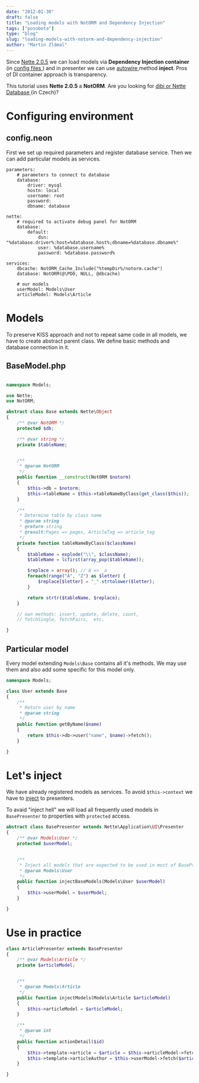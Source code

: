 ```yaml
---
date: "2012-01-30"
draft: false
title: "Loading models with NotORM and Dependency Injection"
tags: ["posobota"]
type: "blog"
slug: "loading-models-with-notorm-and-dependency-injection"
author: "Martin Zlámal"
---
```


Since [Nette 2.0.5](https://forum.nette.org/en/1074-nette-framework-2-0-5-released) we can load models via **Dependency Injection container** (in [config files ]( doc:en:configuring#toc-services-definitions)) and in presenter we can use [autowire ](doc:en:configuring#toc-auto-wiring) method **inject**. Pros of DI container approach is transparency.

This tutorial uses **Nette 2.0.5** a **NotORM**. Are you looking for [dibi or Nette Database ](pla:cs:nette-database-vs-dibi) (in Czech)?

Configuring environment
===

config.neon
---

First we set up required parameters and register database service. Then we can add particular models as services.

```neon
parameters:
	# parameters to connect to database
	database:
		driver: mysql
		hostn: local
		username: root
		password:
		dbname: database

nette:
	# required to activate debug panel for NotORM
	database:
		default:
			dsn: "%database.driver%:host=%database.host%;dbname=%database.dbname%"
			user: %database.username%
			password: %database.password%

services:
	dbcache: NotORM_Cache_Include("%tempDir%/notorm.cache")
	database: NotORM(@\PDO, NULL, @dbcache)

	# our models
	userModel: Models\User
	articleModel: Models\Article
```


Models
===

To preserve KISS approach and not to repeat same code in all models, we have to create abstract parent class. We define basic methods and database connection in it.

BaseModel.php
---

```php

namespace Models;

use Nette;
use NotORM;

abstract class Base extends Nette\Object
{
	/** @var NotORM */
	protected $db;

	/** @var string */
	private $tableName;


	/**
	 * @param NotORM
	 */
	public function __construct(NotORM $notorm)
	{
		$this->db = $notorm;
		$this->tableName = $this->tableNameByClass(get_class($this));
	}

	/**
	 * Determine table by class name
	 * @param string
	 * @return string
	 * @result:Pages => pages, ArticleTag => article_tag
	 */
	private function tableNameByClass($className)
	{
		$tableName = explode("\\", $className);
		$tableName = lcfirst(array_pop($tableName));

		$replace = array(); // A => _a
		foreach(range("A", "Z") as $letter) {
			$replace[$letter] = "_".strtolower($letter);
		}

		return strtr($tableName, $replace);
	}

	// own methods: insert, update, delete, count,
	// fetchSingle, fetchPairs,  etc.

}
```

Particular model
---

Every model extending `Models\Base` contains all it's methods. We may use them and also add some specific for this model only.

```php
namespace Models;

class User extends Base
{
	/**
	 * Return user by name
	 * @param string
	 */
	public function getByName($name)
	{
		return $this->db->user("name", $name)->fetch();
	}

}
```

Let's inject
===

We have already registered models as services. To avoid `$this->context` we have to [inject](https://pla.nette.org/en/inject-autowire) to presenters.

To avaid "inject hell" we will load all frequently used models in `BasePresenter` to properties with `protected` access.

```php
abstract class BasePresenter extends Nette\Application\UI\Presenter
{
	/** @var Models\User */
	protected $userModel;


 	/**
   	 * Inject all models that are expected to be used in most of BasePresenter's ancestors
   	 * @param Models\User
	 */
	public function injectBaseModels(Models\User $userModel)
	{
		$this->userModel = $userModel;
	}

}
```

Use in practice
===


```php
class ArticlePresenter extends BasePresenter
{
	/** @var Models\Article */
	private $articleModel;


 	/**
   	 * @param Models\Article
	 */
	public function injectModels(Models\Article $articleModel)
	{
		$this->articleModel = $articleModel;
	}

	/**
	 * @param int
	 */
	public function actionDetail($id)
	{
		$this->template->article = $article = $this->articleModel->fetch($id)
		$this->template->articleAuthor = $this->userModel->fetch($article["user_id"]);
    }

}
```
